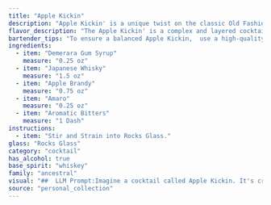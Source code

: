 ```yaml
---
title: "Apple Kickin"
description: "Apple Kickin' is a unique twist on the classic Old Fashioned, drawing inspiration from its base of spirit and sugar. Its combination of Japanese whisky, apple brandy, and Amaro, alongside the traditional Demerara Gum Syrup and bitters, creates a complex and invigorating cocktail with a modern American flair. "
flavor_description: "The Apple Kickin' is a complex and layered cocktail. The Demerara Gum Syrup provides a rich sweetness, balanced by the smoky notes of Japanese Whisky. Apple Brandy brings a crisp, tart apple flavor, while the Amaro adds a touch of herbal bitterness. Aromatic Bitters contribute a subtle spice and complexity. The result is a smooth and satisfying cocktail that is both sweet and savory, with a lingering warmth from the whiskey and brandy. "
bartender_tips: "To ensure a balanced Apple Kickin,  use a high-quality Japanese whisky with a smooth, slightly sweet profile.  Don't overpower the apple notes by going heavy on the Amaro - a small dash is all you need.  A few drops of aromatic bitters will enhance the complexity of the drink.  Shake well with ice to chill and dilute the syrup, then strain for a crisp, refreshing cocktail. "
ingredients:
  - item: "Demerara Gum Syrup"
    measure: "0.25 oz"
  - item: "Japanese Whisky"
    measure: "1.5 oz"
  - item: "Apple Brandy"
    measure: "0.75 oz"
  - item: "Amaro"
    measure: "0.25 oz"
  - item: "Aromatic Bitters"
    measure: "1 Dash"
instructions:
  - item: "Stir and Strain into Rocks Glass."
glass: "Rocks Glass"
category: "cocktail"
has_alcohol: true
base_spirit: "whiskey"
family: "ancestral"
visual: "##  LLM Prompt:Imagine a cocktail called Apple Kickin. It's crafted with a base of smooth Japanese Whisky, balanced by the sweet warmth of Demerara Gum Syrup and the rich complexity of Apple Brandy. A hint of bitterness from Amaro adds depth, and a touch of Aromatic Bitters rounds out the flavor profile. **Describe the appearance of this cocktail in detail. Consider:*** **Color:** What shades are present? Does it have a clear, amber, or more opaque hue? * **Texture:** Is it smooth and silky or does it have any noticeable layers or ingredients? * **Garnish:** What would be the most visually appealing and complementary garnish for this drink? **Your description should be vivid and evocative, painting a picture of the Apple Kickin cocktail for the reader.** "
source: "personal_collection"
---
```


